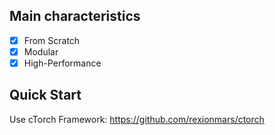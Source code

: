 ## Main characteristics
- [x] From Scratch
- [x] Modular
- [x] High-Performance

## Quick Start

Use cTorch Framework: https://github.com/rexionmars/ctorch
